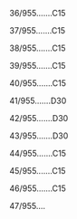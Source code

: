 36/955.......C15 


37/955.......C15 


38/955.......C15 


39/955.......C15 


40/955.......C15 


41/955.......D30 


42/955.......D30 


43/955.......D30 


44/955.......C15 


45/955.......C15 


46/955.......C15 


47/955.... 


